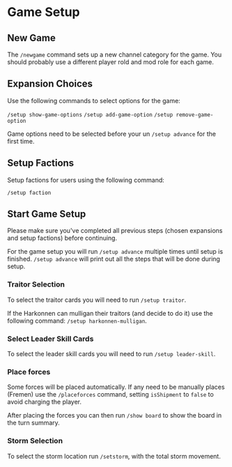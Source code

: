 # Game Setup

## New Game
The `/newgame` command sets up a new channel category for the game.
You should probably use a different player rold and mod role for each game.

## Expansion Choices
Use the following commands to select options for the game:

`/setup show-game-options`
`/setup add-game-option`
`/setup remove-game-option`

Game options need to be selected before your un `/setup advance` for the first time.

## Setup Factions
Setup factions for users using the following command:

`/setup faction`

## Start Game Setup
Please make sure you've completed all previous steps (chosen expansions and setup factions) before continuing.

For the game setup you will run `/setup advance` multiple times until setup is finished.  `/setup advance` will print
out all the steps that will be done during setup.

### Traitor Selection
To select the traitor cards you will need to run `/setup traitor`.

If the Harkonnen can mulligan their traitors (and decide to do it) use the following command: `/setup harkonnen-mulligan`.

### Select Leader Skill Cards
To select the leader skill cards you will need to run `/setup leader-skill`.

### Place forces
Some forces will be placed automatically.
If any need to be manually places (Fremen) use the `/placeforces` command, setting `isShipment`
to `false` to avoid charging the player.

After placing the forces you can then run `/show board` to show the board in the turn summary.

### Storm Selection
To select the storm location run `/setstorm`, with the total storm movement.